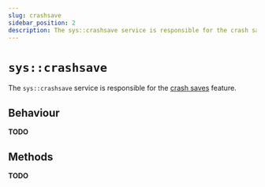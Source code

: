 ```yaml
---
slug: crashsave
sidebar_position: 2
description: The sys::crashsave service is responsible for the crash saves feature.
---
```


# `sys::crashsave`

The `sys::crashsave` service is responsible for
the [crash saves](../../features/crash-saves.md) feature.

## Behaviour

**TODO**

## Methods

**TODO**
